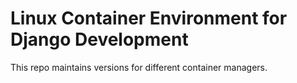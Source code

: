 # Linux Container Environment for Django Development

This repo maintains versions for different container managers.
